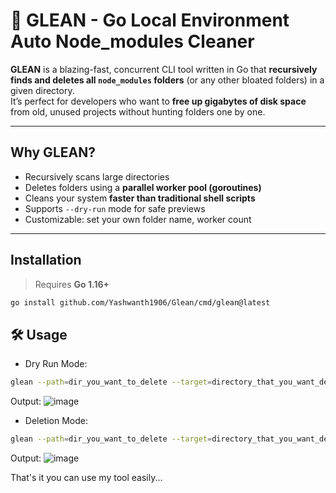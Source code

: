 # 🧹 GLEAN - Go Local Environment Auto Node_modules Cleaner

**GLEAN** is a blazing-fast, concurrent CLI tool written in Go that **recursively finds and deletes all `node_modules` folders** (or any other bloated folders) in a given directory.  
It’s perfect for developers who want to **free up gigabytes of disk space** from old, unused projects without hunting folders one by one.

---

## Why GLEAN?

- Recursively scans large directories
- Deletes folders using a **parallel worker pool (goroutines)**
- Cleans your system **faster than traditional shell scripts**
- Supports `--dry-run` mode for safe previews
- Customizable: set your own folder name, worker count

---

## Installation

> Requires **Go 1.16+**

```bash
go install github.com/Yashwanth1906/Glean/cmd/glean@latest
```

## 🛠 Usage

- Dry Run Mode:

```bash
glean --path=dir_you_want_to_delete --target=directory_that_you_want_delete --dry-run=true
```

Output:
![image](https://github.com/user-attachments/assets/6f408d56-938f-4849-bbb8-5f5484504389)

- Deletion Mode:
  
```bash
glean --path=dir_you_want_to_delete --target=directory_that_you_want_delete --workers=no_of_workers_you_want_use
```

Output:
![image](https://github.com/user-attachments/assets/5cbe95a1-15fb-4016-beda-abaa662afc58)

That's it you can use my tool easily...
